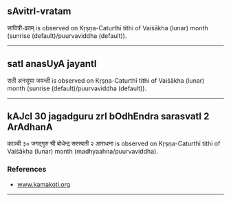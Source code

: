 ## sAvitrI-vratam
सावित्री-व्रतम् is observed on Kṛṣṇa-Caturthī tithi of Vaiśākha (lunar) month (sunrise (default)/puurvaviddha (default)).



---
## satI anasUyA jayantI
सती अनसूया जयन्ती is observed on Kṛṣṇa-Caturthī tithi of Vaiśākha (lunar) month (sunrise (default)/puurvaviddha (default)).



---
## kAJcI 30 jagadguru zrI bOdhEndra sarasvatI 2 ArAdhanA
काञ्ची ३० जगद्गुरु श्री बोधेन्द्र सरस्वती २ आराधना is observed on Kṛṣṇa-Caturthī tithi of Vaiśākha (lunar) month (madhyaahna/puurvaviddha).


### References
* www.kamakoti.org


---
